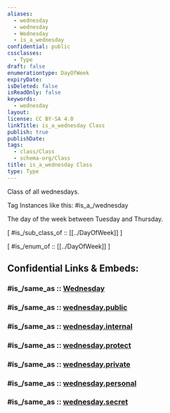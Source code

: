 ```yaml
---
aliases:
  - wednesday
  - wednesday
  - Wednesday
  - is_a_wednesday
confidential: public
cssclasses:
  - Type
draft: false
enumerationtype: DayOfWeek
expiryDate:
isDeleted: false
isReadOnly: false
keywords:
  - wednesday
layout:
license: CC BY-SA 4.0
linkTitle: is_a_wednesday Class
publish: true
publishDate:
tags:
  - class/Class
  - schema-org/Class
title: is_a_wednesday Class
type: Type
---
```


Class of all wednesdays.

Tag Instances like this: 
#is_a_/wednesday

The day of the week between Tuesday and Thursday.

[ #is_/sub_class_of :: [[../DayOfWeek]] ]

[ #is_/enum_of :: [[../DayOfWeek]] ]


## Confidential Links & Embeds: 

### #is_/same_as :: [Wednesday](Wednesday.md) 

### #is_/same_as :: [wednesday.public](/_public/schema-org/Class/is_a_/Intangible/enumeration/day_of_week/wednesday.public.md) 

### #is_/same_as :: [wednesday.internal](/_internal/schema-org/Class/is_a_/Intangible/enumeration/day_of_week/wednesday.internal.md) 

### #is_/same_as :: [wednesday.protect](/_protect/schema-org/Class/is_a_/Intangible/enumeration/day_of_week/wednesday.protect.md) 

### #is_/same_as :: [wednesday.private](/_private/schema-org/Class/is_a_/Intangible/enumeration/day_of_week/wednesday.private.md) 

### #is_/same_as :: [wednesday.personal](/_personal/schema-org/Class/is_a_/Intangible/enumeration/day_of_week/wednesday.personal.md) 

### #is_/same_as :: [wednesday.secret](/_secret/schema-org/Class/is_a_/Intangible/enumeration/day_of_week/wednesday.secret.md)

